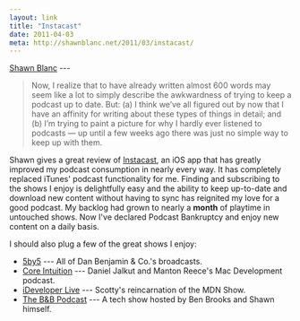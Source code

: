 ```yaml
---
layout: link
title: "Instacast"
date: 2011-04-03
meta: http://shawnblanc.net/2011/03/instacast/
---
```


[Shawn Blanc](http://shawnblanc.net/2011/03/instacast/) ---

>Now, I realize that to have already written almost 600 words may seem like a lot to simply describe the awkwardness of trying to keep a podcast up to date. But: (a) I think we’ve all figured out by now that I have an affinity for writing about these types of things in detail; and (b) I’m trying to paint a picture for why I hardly ever listened to podcasts — up until a few weeks ago there was just no simple way to keep up with them.

Shawn gives a great review of [Instacast](http://www.vemedio.com/products/instacast), an iOS app that has greatly improved my podcast consumption in nearly every way. It has completely replaced iTunes' podcast functionality for me. Finding and subscribing to the shows I enjoy is delightfully easy and the ability to keep up-to-date and download new content without having to sync has reignited my love for a good podcast. My backlog had grown to nearly a **month** of playtime in untouched shows. Now I've declared Podcast Bankruptcy and enjoy new content on a daily basis.

I should also plug a few of the great shows I enjoy:

* [5by5](http://5by5.tv/) --- All of Dan Benjamin & Co.'s broadcasts.
* [Core Intuition](http://www.coreint.org/) --- Daniel Jalkut and Manton Reece's Mac Development podcast.
* [iDeveloper Live](http://ideveloper.tv/shows) --- Scotty's reincarnation of the MDN Show.
* [The B&B Podcast](http://thebbpodcast.com/) --- A tech show hosted by Ben Brooks and Shawn himself.
